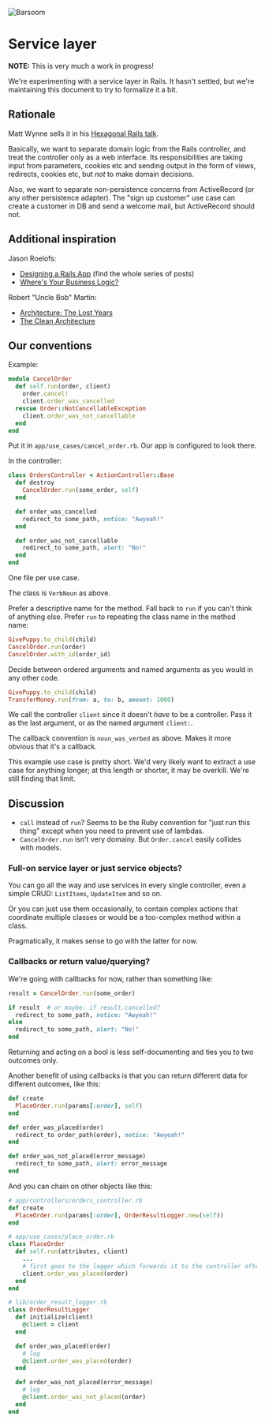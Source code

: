 ![Barsoom](http://barsoom.se/barsoom.png)

# Service layer

**NOTE:** This is very much a work in progress!

We're experimenting with a service layer in Rails. It hasn't settled, but we're maintaining this document to try to formalize it a bit.


## Rationale

Matt Wynne sells it in his [Hexagonal Rails talk](http://www.youtube.com/watch?v=CGN4RFkhH2M).

Basically, we want to separate domain logic from the Rails controller, and treat the controller only as a web interface. Its responsibilities are taking input from parameters, cookies etc and sending output in the form of views, redirects, cookies etc, but *not* to make domain decisions.

Also, we want to separate non-persistence concerns from ActiveRecord (or any other persistence adapter). The "sign up customer" use case can create a customer in DB and send a welcome mail, but ActiveRecord should not.


## Additional inspiration

Jason Roelofs:
* [Designing a Rails App](http://jasonroelofs.com/2012/05/29/designing-a-rails-app-part-1/) (find the whole series of posts)
* [Where's Your Business Logic?](http://collectiveidea.com/blog/archives/2012/06/28/wheres-your-business-logic/)

Robert "Uncle Bob" Martin:

* [Architecture: The Lost Years](http://www.confreaks.com/videos/759-rubymidwest2011-keynote-architecture-the-lost-years)
* [The Clean Architecture](http://blog.8thlight.com/uncle-bob/2012/08/13/the-clean-architecture.html)


## Our conventions

Example:

``` ruby
module CancelOrder
  def self.run(order, client)
    order.cancel!
    client.order_was_cancelled
  rescue Order::NotCancellableException
    client.order_was_not_cancellable
  end
end
```

Put it in `app/use_cases/cancel_order.rb`. Our app is configured to look there.

In the controller:

``` ruby
class OrdersController < ActionController::Base
  def destroy
    CancelOrder.run(some_order, self)
  end

  def order_was_cancelled
    redirect_to some_path, notice: "Awyeah!"
  end

  def order_was_not_cancellable
    redirect_to some_path, alert: "No!"
  end
end
```

One file per use case.

The class is `VerbNoun` as above.

Prefer a descriptive name for the method. Fall back to `run` if you can't think of anything else. Prefer `run` to repeating the class name in the method name:
``` ruby
GivePuppy.to_child(child)
CancelOrder.run(order)
CancelOrder.with_id(order_id)
```

Decide between ordered arguments and named arguments as you would in any other code.

``` ruby
GivePuppy.to_child(child)
TransferMoney.run(from: a, to: b, amount: 1000)
```

We call the controller `client` since it doesn't *have* to be a controller. Pass it as the last argument, or as the named argument `client:`.

The callback convention is `noun_was_verbed` as above. Makes it more obvious that it's a callback.

This example use case is pretty short. We'd very likely want to extract a use case for anything longer; at this length or shorter, it may be overkill. We're still finding that limit.

## Discussion

* `call` instead of `run`? Seems to be the Ruby convention for "just run this thing" except when you need to prevent use of lambdas.
* `CancelOrder.run` isn't very domainy. But `Order.cancel` easily collides with models.

### Full-on service layer or just service objects?

You can go all the way and use services in every single controller, even a simple CRUD: `ListItems`, `UpdateItem` and so on.

Or you can just use them occasionally, to contain complex actions that coordinate multiple classes or would be a too-complex method within a class.

Pragmatically, it makes sense to go with the latter for now.


### Callbacks or return value/querying?

We're going with callbacks for now, rather than something like:

``` ruby
result = CancelOrder.run(some_order)

if result  # or maybe: if result.cancelled?
  redirect_to some_path, notice: "Awyeah!"
else
  redirect_to some_path, alert: "No!"
end
```

Returning and acting on a bool is less self-documenting and ties you to two outcomes only.

Another benefit of using callbacks is that you can return different data for different outcomes, like this:

``` ruby
def create
  PlaceOrder.run(params[:order], self)
end

def order_was_placed(order)
  redirect_to order_path(order), notice: "Awyeah!"
end

def order_was_not_placed(error_message)
  redirect_to some_path, alert: error_message
end
```

And you can chain on other objects like this:

``` ruby
# app/controllers/orders_controller.rb
def create
  PlaceOrder.run(params[:order], OrderResultLogger.new(self))
end

# app/use_cases/place_order.rb
class PlaceOrder
  def self.run(attributes, client)
    ...
    # first goes to the logger which forwards it to the controller after logging
    client.order_was_placed(order)
  end
end

# lib/order_result_logger.rb
class OrderResultLogger
  def initialize(client)
    @client = client
  end

  def order_was_placed(order)
    # log
    @client.order_was_placed(order)
  end

  def order_was_not_placed(error_message)
    # log
    @client.order_was_not_placed(order)
  end
end
```
